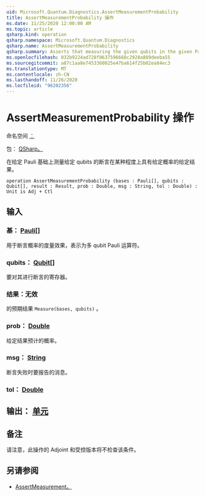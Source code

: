 ```yaml
---
uid: Microsoft.Quantum.Diagnostics.AssertMeasurementProbability
title: AssertMeasurementProbability 操作
ms.date: 11/25/2020 12:00:00 AM
ms.topic: article
qsharp.kind: operation
qsharp.namespace: Microsoft.Quantum.Diagnostics
qsharp.name: AssertMeasurementProbability
qsharp.summary: Asserts that measuring the given qubits in the given Pauli basis will have the given result with the given probability, within some tolerance.
ms.openlocfilehash: 032b9224ad728f0637596668c2928a889deeba55
ms.sourcegitcommit: a87c1aa8e7453360025e47ba614f25b02ea84ec3
ms.translationtype: MT
ms.contentlocale: zh-CN
ms.lasthandoff: 11/26/2020
ms.locfileid: "96202356"
---
```

# <a name="assertmeasurementprobability-operation"></a>AssertMeasurementProbability 操作

命名空间 [：](xref:Microsoft.Quantum.Diagnostics)

包： [QSharp。](https://nuget.org/packages/Microsoft.Quantum.QSharp.Core)


在给定 Pauli 基础上测量给定 qubits 的断言在某种程度上具有给定概率的给定结果。

```qsharp
operation AssertMeasurementProbability (bases : Pauli[], qubits : Qubit[], result : Result, prob : Double, msg : String, tol : Double) : Unit is Adj + Ctl
```


## <a name="input"></a>输入

### <a name="bases--pauli"></a>基： [Pauli](xref:microsoft.quantum.lang-ref.pauli)[]

用于断言概率的度量效果，表示为多 qubit Pauli 运算符。


### <a name="qubits--qubit"></a>qubits： [Qubit](xref:microsoft.quantum.lang-ref.qubit)[]

要对其进行断言的寄存器。


### <a name="result--__invalidresult__"></a>结果：__无效 <Result>__

的预期结果 `Measure(bases, qubits)` 。


### <a name="prob--double"></a>prob： [Double](xref:microsoft.quantum.lang-ref.double)

给定结果预计的概率。


### <a name="msg--string"></a>msg： [String](xref:microsoft.quantum.lang-ref.string)

断言失败时要报告的消息。


### <a name="tol--double"></a>tol： [Double](xref:microsoft.quantum.lang-ref.double)





## <a name="output--unit"></a>输出： [单元](xref:microsoft.quantum.lang-ref.unit)



## <a name="remarks"></a>备注

请注意，此操作的 Adjoint 和受控版本将不检查该条件。

## <a name="see-also"></a>另请参阅

- [AssertMeasurement。](xref:Microsoft.Quantum.Diagnostics.AssertMeasurement)